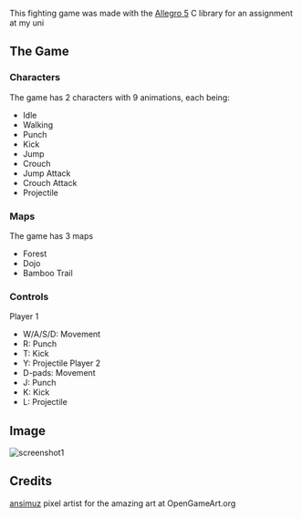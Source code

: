 This fighting game was made with the [Allegro 5](https://github.com/liballeg/allegro_wiki/wiki) C library for an assignment at my uni

##  The Game

###  Characters

The game has 2 characters with 9 animations, each being:
  -  Idle
  -  Walking
  -  Punch
  -  Kick
  -  Jump
  -  Crouch
  -  Jump Attack
  -  Crouch Attack
  -  Projectile

###  Maps

The game has 3 maps
  -  Forest
  -  Dojo
  -  Bamboo Trail
###  Controls
Player 1
  -  W/A/S/D: Movement
  -  R: Punch
  -  T: Kick
  -  Y: Projectile
Player 2
  -  D-pads: Movement
  -  J: Punch
  -  K: Kick
  -  L: Projectile
##  Image
![screenshot1](https://github.com/user-attachments/assets/be2164c0-6699-45d2-b4e1-1e2e4a7bbc71)
##  Credits
[ansimuz](https://opengameart.org/users/ansimuz) pixel artist for the amazing art at OpenGameArt.org

